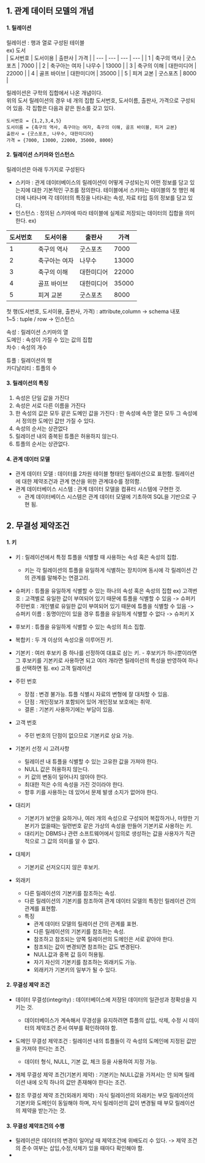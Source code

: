 ## 1. 관계 데이터 모델의 개념

#### 1. 릴레이션

릴레이션 : 행과 열로 구성된 테이블  
ex) 도서  
| 도서번호 | 도서이용 | 출판사 | 가격 |
| --- | --- | --- | --- |
| 1 | 축구의 역사 | 굿스포츠 | 7000 |
| 2 | 축구아는 여자 | 나무수 | 13000 |
| 3 | 축구의 이해 | 대한미디어 | 22000 |
| 4 | 골프 바이브 | 대한미디어 | 35000 |
| 5 | 피겨 교본 | 굿스포츠 | 8000 |

릴레이션은 구학의 집합에서 나온 개념이다.  
위의 도서 릴레이션의 경우 네 개의 집합 도서번호, 도서이름, 출판사, 가격으로 구성되어 있음. 각 집합은 다음과 같은 원소를 갖고 있다.

    도서번호 = {1,2,3,4,5}
    도서이름 = {축구의 역사, 축구아는 여자, 축구의 이해, 골프 바이블, 피겨 교본}
    출판사 = {굿스포츠, 나무수, 대한미디어}
    가격 = {7000, 13000, 22000, 35000, 8000}

#### 2. 릴레이션 스키마와 인스턴스

릴레이션은 아래 두가지로 구성된다

-   스키마 : 관게 데이터베이스의 릴레이션이 어떻게 구성되는지 어떤 정보를 담고 있는지에 대한 기본적인 구조를 정의한다. 테이블에서 스키마는 테이블의 첫 행인 헤더에 나타나며 각 데이터의 특징을 나타내는 속성, 자료 타입 등의 정보를 담고 있다.
-   인스턴스 : 정의된 스키마에 따라 테이블에 실제로 저장되는 데이터의 집합을 의미한다.
    ex)

| 도서번호 | 도서이용      | 출판사     | 가격  |
| -------- | ------------- | ---------- | ----- |
| 1        | 축구의 역사   | 굿스포츠   | 7000  |
| 2        | 축구아는 여자 | 나무수     | 13000 |
| 3        | 축구의 이해   | 대한미디어 | 22000 |
| 4        | 골프 바이브   | 대한미디어 | 35000 |
| 5        | 피겨 교본     | 굿스포츠   | 8000  |

첫 행(도서번호, 도서이용, 출판사, 가격) : attribute,column -> schema 내포  
1~5 : tuple / row -> 인스턴스

속성 : 릴레이션 스키마의 열  
도메인 : 속성이 가질 수 있는 값의 집합  
차수 : 속성의 개수

튜플 : 릴레이션의 행  
카디날리티 : 튜플의 수

#### 3. 릴레이션의 특징

1. 속성은 단일 값을 가진다
2. 속성은 서로 다른 이름을 가진다
3. 한 속성의 값은 모두 같은 도메인 값을 가진다 : 한 속성에 속한 열은 모두 그 속성에서 정의한 도메인 값만 가질 수 있다.
4. 속성의 순서는 상관없다
5. 릴레이션 내의 중복된 튜플은 허용하지 않는다.
6. 튜플의 순서는 상관없다.

#### 4. 관계 데이터 모델

-   관게 데이터 모델 : 데이터를 2차원 테이블 형태인 릴레이션으로 표헌함. 릴레이션에 대한 제약조건과 관계 연산을 위한 관계대수를 정의함.
-   관계 데이터베이스 시스템 : 관계 데이터 모델을 컴퓨터 시스템에 구현한 것.
    -   관계 데이터베이스 시스템은 관계 데이터 모델에 기초하여 SQL을 기반으로 구현 됨.

## 2. 무결성 제약조건

#### 1. 키

-   키 : 릴레이션에서 특정 튜플을 식별할 때 사용하는 속성 혹은 속성의 집합.

    -   키는 각 릴레이션의 튜플을 유일하게 식별하는 장치이며 동시에 각 릴레이션 간의 관계를 말해주는 연결고리.

-   슈퍼키 : 튜플을 유일하게 식별할 수 있는 하나의 속성 혹은 속성의 집합
    ex)
    고객번호 : 고객별로 유일한 값이 부여되어 있기 때문에 튜플을 식별할 수 있음 -> 슈퍼키
    주민번호 : 개인별로 유일한 값이 부여되어 있기 때문에 튜플을 식별할 수 있음 -> 슈퍼키
    이름 : 동명이인이 있을 경우 튜플을 유일하게 식별할 수 없다 -> 슈퍼키 X

-   후보키 : 튜플을 유일하게 식별할 수 있는 속성의 최소 집합.
-   복합키 : 두 개 이상의 속성으올 이루어진 키.

-   기본키 : 여러 후보키 중 하나를 선정하여 대표로 삼는 키. - 후보키가 하나뿐이라면 그 후보키를 기본키로 사용하면 되고 여러 개라면 릴레이션의 특성을 반영하여 하나를 선택하면 됨.
    ex)
    고객 릴레이션
-   주민 번호
    -   장점 : 변경 불가능. 튜플 식별시 자료의 변형에 잘 대처할 수 있음.
    -   단점 : 개인정보가 포함되어 있어 개인정보 보호에는 취약.
    -   결론 : 기본키 사용하기에는 부담이 있음.
-   고객 번호

    -   주민 번호의 단점이 없으므로 기본키로 상요 가능.

-   기본키 선정 시 고려사항

    -   릴레이션 내 튜플을 식별할 수 있는 고유한 값을 가져야 한다.
    -   NULL 값은 허용하지 않는다.
    -   키 값의 변동이 일어나지 않아야 한다.
    -   최대한 적은 수의 속성을 가진 것이라야 한다.
    -   향후 키를 사용하는 데 있어서 문제 발생 소지가 없어야 한다.

-   대리키

    -   기본키가 보안을 요하거나, 여러 개의 속성으로 구성되어 복잡하거나, 마땅한 기본키가 없을때는 일련번호 같은 가상의 속성을 만들어 기본키로 사용하는 키.
    -   대리키는 DBMS나 관련 소프트웨어에서 임의로 생성하는 값을 사용자가 직관적으로 그 값의 의미를 알 수 없다.

-   대체키

    -   기본키로 선저오디지 않은 후보키.

-   외래키
    -   다른 릴레이션의 기본키를 참조하는 속성.
    -   다른 릴레이션의 기본키를 참조하여 관계 데이터 모델의 특징인 릴레이션 간의 관계를 표현함.
    -   특징
        -   관계 데이터 모델의 릴레이션 간의 관계를 표현.
        -   다른 릴레이션의 기본키를 참조하는 속성.
        -   참조하고 참조되는 양쪽 릴레이션의 도메인은 서로 같아야 한다.
        -   참조되는 값이 변경되면 참조하는 값도 변경된다.
        -   NULL값과 중복 값 등이 허용됨.
        -   자기 자신의 기본키를 참조하는 외래키도 가능.
        -   외래키가 기본키의 일부가 될 수 있다.

#### 2. 무결성 제약 조건

-   데이터 무결성(integrity) : 데이터베이스에 저장된 데이터의 일관성과 정확성을 지키는 것.

    -   데이터베이스가 계속해서 무경성을 유지하려면 튜플의 삽입, 삭제, 수정 시 데이터의 제약조건 준서 여부를 확인하여야 함.

-   도메인 무결성 제약조건 : 릴레이션 내의 튜플들이 각 속성의 도메인에 지정된 값만을 가져야 한다는 조건.
    -   데이터 형식, NULL, 기본 값, 체크 등을 사용하여 지정 가능.
-   개체 무결성 제약 조건(기본키 제약) : 기본키는 NULL값을 가져서는 안 되며 릴레이션 내에 오직 하나의 값만 존재해야 한다는 조건.
-   참조 무결성 제약 조건(외래키 제약) : 자식 릴레이션의 외래키는 부모 릴레이션의 기본키와 도메인이 동일해야 하며, 자식 릴레이션의 값이 변경될 때 부모 릴레이션의 제약을 받는가는 것.

#### 3. 무결성 제약조건의 수행

-   릴레이션은 데이터의 변경이 일어날 때 제약조건에 위배도리 수 있다. -> 제약 조건의 준수 여부는 삽입,수정,삭제가 있을 때마다 확인해야 함.
-

